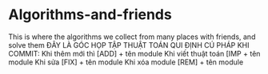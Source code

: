 # Algorithms-and-friends
This is where the algorithms we collect from many places with friends, and solve them
ĐÂY LÀ GÓC HỌP TẬP THUẬT TOÁN
QUI ĐỊNH CÚ PHÁP KHI COMMIT:
Khi thêm mới thì [ADD] + tên module
Khi viết thuật toán [IMP + tên module
Khi sửa [FIX] + tên module
Khi xóa module [REM] + tên module
